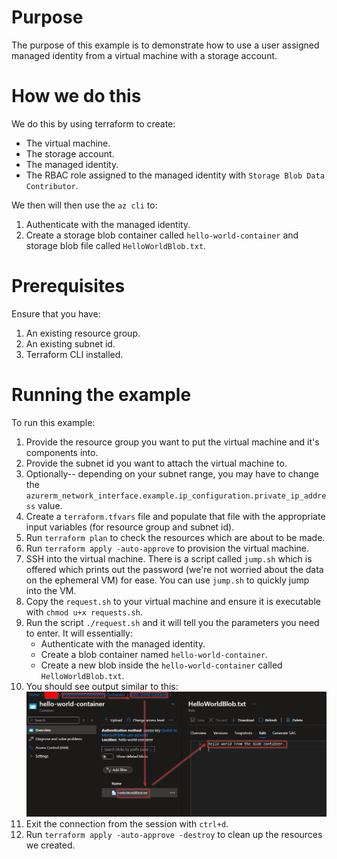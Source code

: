 # Purpose

The purpose of this example is to demonstrate how to use a user assigned managed identity from a virtual machine with a storage account.

# How we do this

We do this by using terraform to create:

- The virtual machine.
- The storage account.
- The managed identity.
- The RBAC role assigned to the managed identity with `Storage Blob Data Contributor`.

We then will then use the `az cli` to:

1. Authenticate with the managed identity.
1. Create a storage blob container called `hello-world-container` and storage blob file called `HelloWorldBlob.txt`.

# Prerequisites

Ensure that you have:

1. An existing resource group.
1. An existing subnet id.
1. Terraform CLI installed.

# Running the example

To run this example:

1. Provide the resource group you want to put the virtual machine and it's components into.
1. Provide the subnet id you want to attach the virtual machine to.
1. Optionally-- depending on your subnet range, you may have to change the `azurerm_network_interface.example.ip_configuration.private_ip_address` value.
1. Create a `terraform.tfvars` file and populate that file with the appropriate input variables (for resource group and subnet id).
1. Run `terraform plan` to check the resources which are about to be made.
1. Run `terraform apply -auto-approve` to provision the virtual machine.
1. SSH into the virtual machine. There is a script called `jump.sh` which is offered which prints out the password (we're not worried about the data on the ephemeral VM) for ease. You can use `jump.sh` to quickly jump into the VM.
1. Copy the `request.sh` to your virtual machine and ensure it is executable with `chmod u+x requests.sh`.
1. Run the script `./request.sh` and it will tell you the parameters you need to enter. It will essentially:
   - Authenticate with the managed identity.
   - Create a blob container named `hello-world-container`.
   - Create a new blob inside the `hello-world-container` called `HelloWorldBlob.txt`.
1. You should see output similar to this:
   ![Output of running the requests script](./images/output.png)
1. Exit the connection from the session with `ctrl+d`.
1. Run `terraform apply -auto-approve -destroy` to clean up the resources we created.
